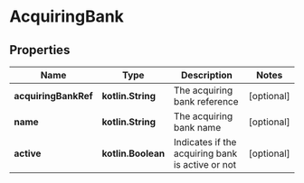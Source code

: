 
# AcquiringBank

## Properties
Name | Type | Description | Notes
------------ | ------------- | ------------- | -------------
**acquiringBankRef** | **kotlin.String** | The acquiring bank reference |  [optional]
**name** | **kotlin.String** | The acquiring bank name |  [optional]
**active** | **kotlin.Boolean** | Indicates if the acquiring bank is active or not |  [optional]



